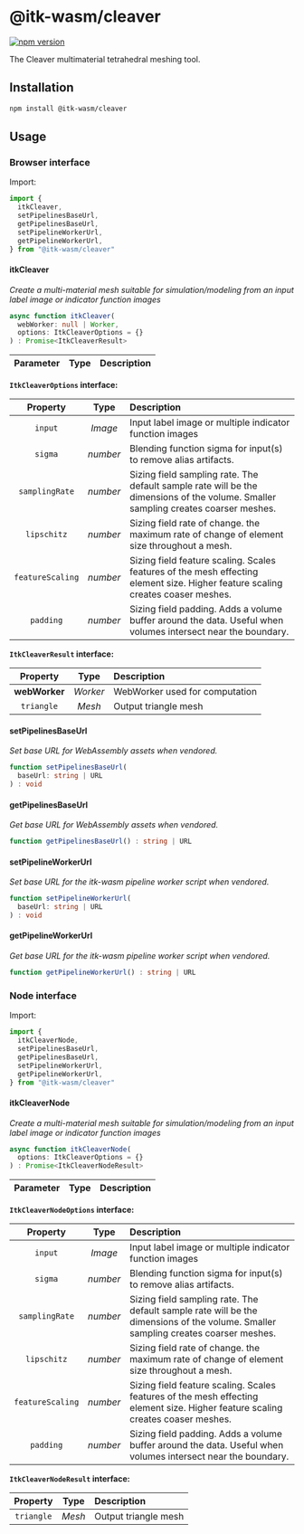 # @itk-wasm/cleaver

[![npm version](https://badge.fury.io/js/@itk-wasm%2Fcleaver.svg)](https://www.npmjs.com/package/@itk-wasm/cleaver)

The Cleaver multimaterial tetrahedral meshing tool.

## Installation

```sh
npm install @itk-wasm/cleaver
```

## Usage

### Browser interface

Import:

```js
import {
  itkCleaver,
  setPipelinesBaseUrl,
  getPipelinesBaseUrl,
  setPipelineWorkerUrl,
  getPipelineWorkerUrl,
} from "@itk-wasm/cleaver"
```

#### itkCleaver

*Create a multi-material mesh suitable for simulation/modeling from an input label image or indicator function images*

```ts
async function itkCleaver(
  webWorker: null | Worker,
  options: ItkCleaverOptions = {}
) : Promise<ItkCleaverResult>
```

| Parameter | Type | Description |
| :-------: | :--: | :---------- |

**`ItkCleaverOptions` interface:**

|     Property     |   Type   | Description                                                                                                                        |
| :--------------: | :------: | :--------------------------------------------------------------------------------------------------------------------------------- |
|      `input`     |  *Image* | Input label image or multiple indicator function images                                                                            |
|      `sigma`     | *number* | Blending function sigma for input(s) to remove alias artifacts.                                                                    |
|  `samplingRate`  | *number* | Sizing field sampling rate. The default sample rate will be the dimensions of the volume. Smaller sampling creates coarser meshes. |
|    `lipschitz`   | *number* | Sizing field rate of change. the maximum rate of change of element size throughout a mesh.                                         |
| `featureScaling` | *number* | Sizing field feature scaling. Scales features of the mesh effecting element size. Higher feature scaling creates coaser meshes.    |
|     `padding`    | *number* | Sizing field padding. Adds a volume buffer around the data. Useful when volumes intersect near the boundary.                       |

**`ItkCleaverResult` interface:**

|    Property   |   Type   | Description                    |
| :-----------: | :------: | :----------------------------- |
| **webWorker** | *Worker* | WebWorker used for computation |
|   `triangle`  |  *Mesh*  | Output triangle mesh           |

#### setPipelinesBaseUrl

*Set base URL for WebAssembly assets when vendored.*

```ts
function setPipelinesBaseUrl(
  baseUrl: string | URL
) : void
```

#### getPipelinesBaseUrl

*Get base URL for WebAssembly assets when vendored.*

```ts
function getPipelinesBaseUrl() : string | URL
```

#### setPipelineWorkerUrl

*Set base URL for the itk-wasm pipeline worker script when vendored.*

```ts
function setPipelineWorkerUrl(
  baseUrl: string | URL
) : void
```

#### getPipelineWorkerUrl

*Get base URL for the itk-wasm pipeline worker script when vendored.*

```ts
function getPipelineWorkerUrl() : string | URL
```

### Node interface

Import:

```js
import {
  itkCleaverNode,
  setPipelinesBaseUrl,
  getPipelinesBaseUrl,
  setPipelineWorkerUrl,
  getPipelineWorkerUrl,
} from "@itk-wasm/cleaver"
```

#### itkCleaverNode

*Create a multi-material mesh suitable for simulation/modeling from an input label image or indicator function images*

```ts
async function itkCleaverNode(
  options: ItkCleaverOptions = {}
) : Promise<ItkCleaverNodeResult>
```

| Parameter | Type | Description |
| :-------: | :--: | :---------- |

**`ItkCleaverNodeOptions` interface:**

|     Property     |   Type   | Description                                                                                                                        |
| :--------------: | :------: | :--------------------------------------------------------------------------------------------------------------------------------- |
|      `input`     |  *Image* | Input label image or multiple indicator function images                                                                            |
|      `sigma`     | *number* | Blending function sigma for input(s) to remove alias artifacts.                                                                    |
|  `samplingRate`  | *number* | Sizing field sampling rate. The default sample rate will be the dimensions of the volume. Smaller sampling creates coarser meshes. |
|    `lipschitz`   | *number* | Sizing field rate of change. the maximum rate of change of element size throughout a mesh.                                         |
| `featureScaling` | *number* | Sizing field feature scaling. Scales features of the mesh effecting element size. Higher feature scaling creates coaser meshes.    |
|     `padding`    | *number* | Sizing field padding. Adds a volume buffer around the data. Useful when volumes intersect near the boundary.                       |

**`ItkCleaverNodeResult` interface:**

|  Property  |  Type  | Description          |
| :--------: | :----: | :------------------- |
| `triangle` | *Mesh* | Output triangle mesh |

